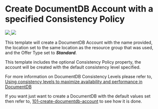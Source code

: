 # Create DocumentDB Account with a specified Consistency Policy

<a href="https://portal.azure.cn/#create/Microsoft.Template/uri/https%3A%2F%2Fgithub.com%2Faryamo%2Fazurejson%2Fblob%2Fmaster%2F101-documentdb-account-consistencypolicy-create%2Fazuredeploy.json" target="_blank">
    <img src="http://azuredeploy.net/deploybutton.png"/>
</a>
<a href="http://armviz.io/#/?load=https%3A%2F%2Fgithub.com%2Faryamo%2Fazurejson%2Fblob%2Fmaster%2F101-documentdb-account-consistencypolicy-create%2Fazuredeploy.json" target="_blank">
    <img src="http://armviz.io/visualizebutton.png"/>
</a>

This template will create a DocumentDB Account with the name provided, the location set to the same location as the resource group that was used, and the Offer Type set to ***Standard***.

This template includes the optional Consistency Policy property, the account will be created with the default consistency level specified.

For more information on DocumentDB Consistency Levels please refer to, [Using consistency levels to maximize availability and performance in DocumentDB](https://azure.microsoft.com/en-us/documentation/articles/documentdb-consistency-levels/)

If you want just want to create a DocumentDB with the default values set then refer to, [101-create-documentdb-account](https://github.com/Azure/azure-quickstart-templates/tree/master/101-create-documentdb-account) to see how it is done.

